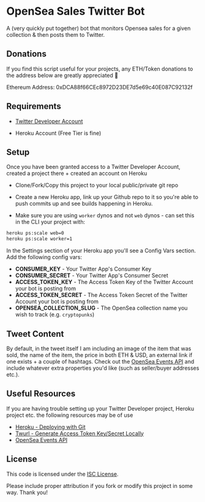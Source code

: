 # OpenSea Sales Twitter Bot

A (very quickly put together) bot that monitors Opensea sales for a given collection & then posts them to Twitter.

## Donations

If you find this script useful for your projects, any ETH/Token donations to the address below are greatly appreciated 🙏 

Ethereum Address: 0xDCA88f66CEc8972D23DE7d5e69c40E087C92132f

## Requirements

- [Twitter Developer Account](https://developer.twitter.com/en/apply-for-access)

- Heroku Account (Free Tier is fine)

## Setup

Once you have been granted access to a Twitter Developer Account, created a project there + created an account on Heroku

- Clone/Fork/Copy this project to your local public/private git repo

- Create a new Heroku app, link up your Github repo to it so you're able to push commits up and see builds happening in Heroku.

- Make sure you are using `worker` dynos and not `web` dynos - can set this in the CLI your project with:

```sh
heroku ps:scale web=0
heroku ps:scale worker=1
```

In the Settings section of your Heroku app you'll see a Config Vars section. Add the following config vars:

- **CONSUMER_KEY** - Your Twitter App's Consumer Key
- **CONSUMER_SECRET** - Your Twitter App's Consumer Secret
- **ACCESS_TOKEN_KEY** - The Access Token Key of the Twitter Account your bot is posting from
- **ACCESS_TOKEN_SECRET** - The Access Token Secret of the Twitter Account your bot is posting from
- **OPENSEA_COLLECTION_SLUG** - The OpenSea collection name you wish to track (e.g. `cryptopunks`)

## Tweet Content

By default, in the tweet itself I am including an image of the item that was sold, the name of the item, the price in both ETH & USD, an external link if one exists + a couple of hashtags. Check out the [OpenSea Events API](https://docs.opensea.io/reference#retrieving-asset-events) and include whatever extra properties you'd like (such as seller/buyer addresses etc.).

## Useful Resources

If you are having trouble setting up your Twitter Developer project, Heroku project etc. the following resources may be of use

- [Heroku - Deploying with Git](https://devcenter.heroku.com/articles/git)
- [Twurl - Generate Access Token Key/Secret Locally](https://github.com/twitter/twurl)
- [OpenSea Events API](https://docs.opensea.io/reference#retrieving-asset-events)

## License

This code is licensed under the [ISC License](https://choosealicense.com/licenses/isc/).

Please include proper attribution if you fork or modify this project in some way. Thank you!
